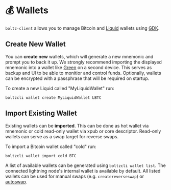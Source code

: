# 💰 Wallets

`boltz-client` allows you to manage Bitcoin and [Liquid](https://liquid.net/) wallets using [GDK](https://github.com/Blockstream/gdk).

## Create New Wallet

You can **create new** wallets, which will generate a new mnemonic and prompt you to back it up. We strongly recommend importing the displayed mnemonic into a wallet like [Green](https://blockstream.com/green/) on a second device. This serves as backup and UI to be able to monitior and control funds. Optionally, wallets can be encrypted with a passphrase that will be required on startup.

To create a new Liquid called "MyLiquidWallet" run:

`boltzcli wallet create MyLiquidWallet LBTC`

## Import Existing Wallet

Existing wallets can be **imported**. This can be done as hot wallet via mnemonic or cold read-only wallet via xpub or core descriptor. Read-only wallets can serve as a swap target for reverse swaps.

To import a Bitcoin wallet called "cold" run:

`boltzcli wallet import cold BTC`

A list of available wallets can be generated using `boltzcli wallet list`. The connected lightning node's internal wallet is available by default. All listed wallets can be used for manual swaps (e.g. `createreverseswap`) or [autoswap](autoswap.md).

